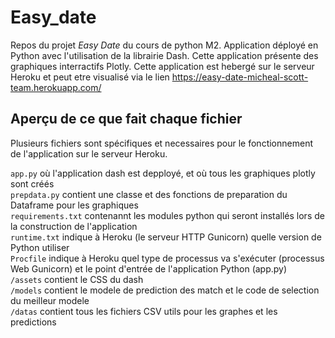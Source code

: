 # Easy_date
Repos du projet *Easy Date* du cours de python M2. Application déployé en Python avec l'utilisation de la librairie Dash. Cette application présente des graphiques interractifs Plotly. 
Cette application est hebergé sur le serveur Heroku et peut etre visualisé via le lien https://easy-date-micheal-scott-team.herokuapp.com/

## Aperçu de ce que fait chaque fichier
Plusieurs fichiers sont spécifiques et necessaires pour le fonctionnement de l'application sur le serveur Heroku. 

`app.py` où l'application dash est depployé, et où tous les graphiques plotly sont créés <br>
`prepdata.py` contient une classe et des fonctions de preparation du Dataframe pour les graphiques <br>
`requirements.txt` contenannt les modules python qui seront installés lors de la construction de l'application <br>
`runtime.txt` indique à Heroku (le serveur HTTP Gunicorn) quelle version de Python utiliser <br>
`Procfile` indique à Heroku quel type de processus va s'exécuter (processus Web Gunicorn) et le point d'entrée de l'application Python (app.py) <br>
`/assets` contient le CSS du dash <br>
`/models` contient le modele de prediction des match et le code de selection du meilleur modele <br>
`/datas` contient tous les fichiers CSV utils pour les graphes et les predictions <br>


